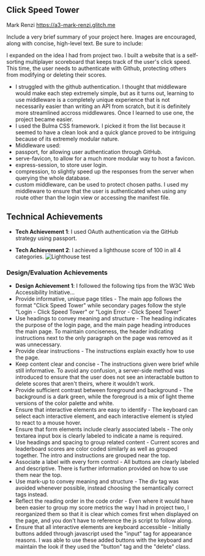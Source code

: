 ## Click Speed Tower

Mark Renzi
https://a3-mark-renzi.glitch.me

Include a very brief summary of your project here. Images are encouraged, along with concise, high-level text. Be sure to include:

I expanded on the idea I had from project two. I built a website that is a self-sorting multiplayer scoreboard that keeps track of the user's click speed. This time,
the user needs to authenticate with Github, protecting others from modifying or deleting their scores. 

- I struggled with the github authentication. I thought that middleware would make each step extremely simple, but as it turns out, learning to use middleware is a
completely unique experience that is not necessarily easier than writing an API from scratch, but it is definitely more streamlined accross middlewares. Once I learned
to use one, the project became easier.
- I used the Bulma CSS framework. I picked it from the list because it seemed to have a clean look and a quick glance proved to be intriguing because of its
extremely modular nature.
- Middleware used:
 - passport, for allowing user authentication through GitHub.
 - serve-favicon, to allow for a much more modular way to host a favicon.
 - express-session, to store user login.
 - compression, to slightly speed up the responses from the server when querying the whole database.
 - custom middleware, can be used to protect chosen paths. I used my middleware to ensure that the user is authenticated when using any route other than the login view or accessing the manifest file.

## Technical Achievements
- **Tech Achievement 1**: I used OAuth authentication via the GitHub strategy using passport.

- **Tech Achievement 2**: I achieved a lighthouse score of 100 in all 4 categories.
![Lighthouse test](https://cdn.discordapp.com/attachments/121797037942374400/1022421470674173972/Screenshot_105.png)

### Design/Evaluation Achievements
- **Design Achievement 1**: I followed the following tips from the W3C Web Accessibility Initiative...
- Provide informative, unique page titles - The main app follows the format "Click Speed Tower" while secondary pages follow the style "Login - Click Speed Tower" or "Login Error - Click Speed Tower"
- Use headings to convey meaning and structure - The heading indicates the purpose of the login page, and the main page heading introduces the main page. To maintain conciseness, the header indicating instructions next to the only paragraph on the page was removed as it was unnecessary.
- Provide clear instructions - The instructions explain exactly how to use the page.
- Keep content clear and concise - The instructions given were brief while still informative. To avoid any confusion, a server-side method was introduced to ensure that the user does not see an interactable button to delete scores that aren't theirs, where it wouldn't work.
- Provide sufficient contrast between foreground and background - The background is a dark green, while the foregroud is a mix of light theme versions of the color palette and white.
- Ensure that interactive elements are easy to identify - The keyboard can select each interactive element, and each interactive element is styled to react to a mouse hover.
- Ensure that form elements include clearly associated labels - The only textarea input box is clearly labeled to indicate a name is required.
- Use headings and spacing to group related content - Current scores and leaderboard scores are color coded similarly as well as grouped together. The intro and instructions are grouped near the top.
- Associate a label with every form control - All buttons are clearly labeled and descriptive. There is further information provided on how to use them near the top.
- Use mark-up to convey meaning and structure - The div tag was avoided whenever possible, instead choosing the semantically correct tags instead.
- Reflect the reading order in the code order - Even where it would have been easier to group my score metrics the way I had in project two, I reorganized them so that it is clear which comes first when displayed on the page, and you don't have to reference the js script to follow along.
- Ensure that all interactive elements are keyboard accessible - Initially buttons added through javascript used the "input" tag for appearance reasons. I was able to use these added buttons with the keyboard and maintain the look if they used the "button" tag and the "delete" class.
